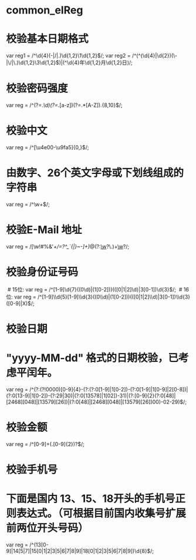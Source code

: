 # common_elReg
# 校验基本日期格式
var reg1 = /^\d{4}(\-|\/|\.)\d{1,2}\1\d{1,2}$/;
var reg2 = /^(^(\d{4}|\d{2})(\-|\/|\.)\d{1,2}\3\d{1,2}$)|(^\d{4}年\d{1,2}月\d{1,2}日$)$/;
# 校验密码强度
var reg = /^(?=.*\\d)(?=.*[a-z])(?=.*[A-Z]).{8,10}$/;
# 校验中文
var reg = /^[\\u4e00-\\u9fa5]{0,}$/;
# 由数字、26个英文字母或下划线组成的字符串
var reg = /^\\w+$/;
# 校验E-Mail 地址
var reg = /[\\w!#$%&'*+/=?^_`{|}~-]+(?:\\.[\\w!#$%&'*+/=?^_`{|}~-]+)*@(?:[\\w](?:[\\w-]*[\\w])?\\.)+[\\w](?:[\\w-]*[\\w])?/;
# 校验身份证号码
  # 15位:
    var reg = /^[1-9]\\d{7}((0\\d)|(1[0-2]))(([0|1|2]\\d)|3[0-1])\\d{3}$/;
  # 16位:
    var reg = /^[1-9]\\d{5}[1-9]\\d{3}((0\\d)|(1[0-2]))(([0|1|2]\\d)|3[0-1])\\d{3}([0-9]|X)$/;
# 校验日期
 # "yyyy-MM-dd" 格式的日期校验，已考虑平闰年。
var reg = /^(?:(?!0000)[0-9]{4}-(?:(?:0[1-9]|1[0-2])-(?:0[1-9]|1[0-9]|2[0-8])|(?:0[13-9]|1[0-2])-(?:29|30)|(?:0[13578]|1[02])-31)|(?:[0-9]{2}(?:0[48]|[2468][048]|[13579][26])|(?:0[48]|[2468][048]|[13579][26])00)-02-29)$/;
# 校验金额
var reg = /^[0-9]+(.[0-9]{2})?$/;
# 校验手机号
 # 下面是国内 13、15、18开头的手机号正则表达式。（可根据目前国内收集号扩展前两位开头号码）
var reg = /^(13[0-9]|14[5|7]|15[0|1|2|3|5|6|7|8|9]|18[0|1|2|3|5|6|7|8|9])\\d{8}$/;

